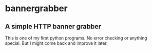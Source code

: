 # bannergrabber
## A simple HTTP banner grabber
This is one of my first python programs. No error checking or anything special. But I might come back and improve it later.
